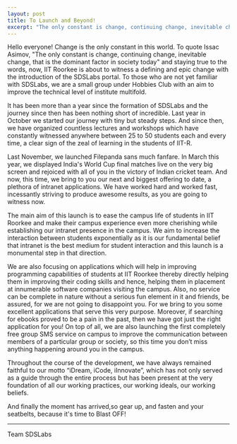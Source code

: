 ```yaml
---
layout: post
title: To Launch and Beyond!
excerpt: "The only constant is change, continuing change, inevitable change, that is the dominant factor in society today" and staying true to the words, now, IIT Roorkee is about to witness a defining and epic change with the introduction of the SDSLabs portal.
---
```


Hello everyone! Change is the only constant in this world. To quote Issac Asimov, "The only constant is change, continuing change, inevitable change, that is the dominant factor in society today" and staying true to the words, now, IIT Roorkee is about to witness a defining and epic change with the introduction of the SDSLabs portal. To those who are not yet familiar with SDSLabs, we are a small group under Hobbies Club with an aim to improve the technical level of institute multifold.

It has been more than a year since the formation of SDSLabs and the journey since then has been nothing short of incredible. Last year in  October we started our journey with tiny but steady steps. And since then, we have organized countless lectures and workshops which have constantly witnessed anywhere between 25 to 50 students each and every time, a clear sign of the zeal of learning in the students of IIT-R.

Last November, we launched Filepanda sans much fanfare. In March this year, we displayed India's World Cup final matches live on the very big screen and rejoiced with all of you in the victory of Indian cricket team. And now, this time, we bring to you our next and biggest offering to date, a plethora of intranet applications. We have worked hard and worked fast, incessantly striving to produce awesome results, as you are going to witness now.

The main aim of this launch is to ease the campus life of students in IIT Roorkee and make their campus experience even more cherishing while establishing our intranet presence in the campus. We aim to increase the interaction between students exponentially as it is our fundamental belief that intranet is the best medium for student interaction and this launch is a monumental step in that direction.

We are also focusing on applications which will help in improving programming capabilities of students at IIT Roorkee thereby directly helping them in improving their coding skills and hence, helping them in placement at innumerable software companies visiting the campus. Also, no service can be complete in nature without a serious fun element in it and friends, be assured, for  we are not going to disappoint you. For we bring to you some excellent applications that serve this very purpose. Moreover, if searching for ebooks proved to be a pain in the past, then we have got just the right application for you! On top of all, we are also launching the first completely free group SMS service on campus to improve the communication between members of a particular group or society, so this time you don’t miss anything happening around you in the campus. 

Throughout the course of the development, we have always remained faithful to our motto “iDream, iCode, iInnovate”, which has not only served as a guide through the entire process but has been present at the very foundation of all our working practices, our working ideals, our working beliefs.

And finally the moment has arrived,so gear up, and fasten and your seatbelts, because it's time to Blast OFF!

---

Team SDSLabs
